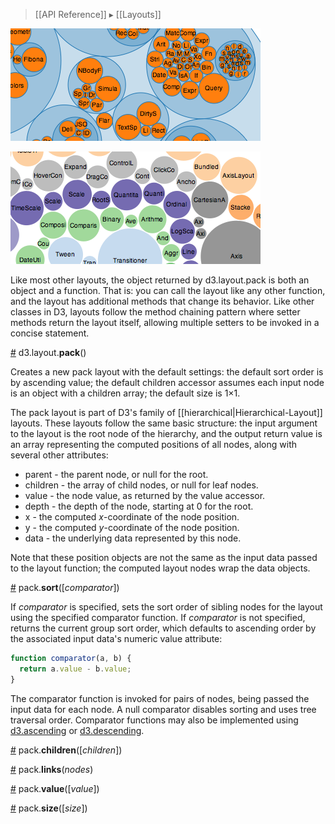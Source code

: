 > [[API Reference]] ▸ [[Layouts]]

[![pack](pack.png)](http://mbostock.github.com/d3/ex/pack.html)

[![bubble](bubble.png)](http://mbostock.github.com/d3/ex/bubble.html)

Like most other layouts, the object returned by d3.layout.pack is both an object and a function. That is: you can call the layout like any other function, and the layout has additional methods that change its behavior. Like other classes in D3, layouts follow the method chaining pattern where setter methods return the layout itself, allowing multiple setters to be invoked in a concise statement.

<a name="pack" href="#pack">#</a> d3.layout.<b>pack</b>()

Creates a new pack layout with the default settings: the default sort order is by ascending value; the default children accessor assumes each input node is an object with a children array; the default size is 1×1.

The pack layout is part of D3's family of [[hierarchical|Hierarchical-Layout]] layouts. These layouts follow the same basic structure: the input argument to the layout is the root node of the hierarchy, and the output return value is an array representing the computed positions of all nodes, along with several other attributes:

* parent - the parent node, or null for the root.
* children - the array of child nodes, or null for leaf nodes.
* value - the node value, as returned by the value accessor.
* depth - the depth of the node, starting at 0 for the root.
* x - the computed *x*-coordinate of the node position.
* y - the computed *y*-coordinate of the node position.
* data - the underlying data represented by this node.

Note that these position objects are not the same as the input data passed to the layout function; the computed layout nodes wrap the data objects.

<a name="sort" href="#sort">#</a> pack.<b>sort</b>([<i>comparator</i>])

If *comparator* is specified, sets the sort order of sibling nodes for the layout using the specified comparator function.  If *comparator* is not specified, returns the current group sort order, which defaults to ascending order by the associated input data's numeric value attribute:

```javascript
function comparator(a, b) {
  return a.value - b.value;
}
```

The comparator function is invoked for pairs of nodes, being passed the input data for each node. A null comparator disables sorting and uses tree traversal order. Comparator functions may also be implemented using [d3.ascending](Arrays#d3_ascending) or [d3.descending](Arrays#d3_descending).

<a name="children" href="#children">#</a> pack.<b>children</b>([<i>children</i>])

<a name="links" href="#links">#</a> pack.<b>links</b>(<i>nodes</i>)

<a name="value" href="#value">#</a> pack.<b>value</b>([<i>value</i>])

<a name="size" href="#size">#</a> pack.<b>size</b>([<i>size</i>])
